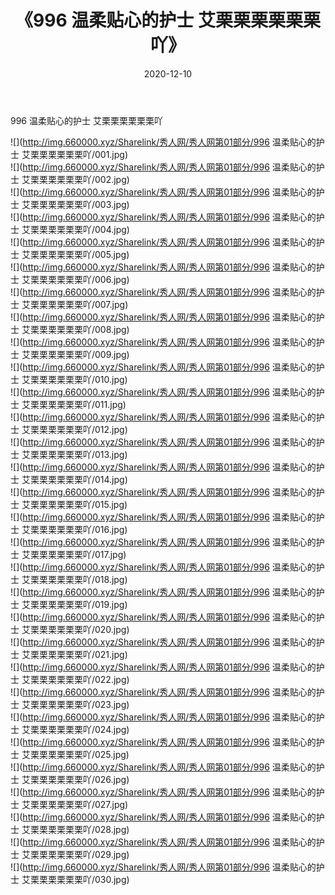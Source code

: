 ﻿---
layout: post
title:  《996 温柔贴心的护士 艾栗栗栗栗栗栗吖》
date:   2020-12-10
img: http://img.660000.xyz/Sharelink/秀人网/秀人网第01部分/996 温柔贴心的护士 艾栗栗栗栗栗栗吖/000.jpg
categories: [美女, 清纯, 唯美]
---

996 温柔贴心的护士 艾栗栗栗栗栗栗吖

  ![](http://img.660000.xyz/Sharelink/秀人网/秀人网第01部分/996 温柔贴心的护士 艾栗栗栗栗栗栗吖/001.jpg) <br> ![](http://img.660000.xyz/Sharelink/秀人网/秀人网第01部分/996 温柔贴心的护士 艾栗栗栗栗栗栗吖/002.jpg) <br> ![](http://img.660000.xyz/Sharelink/秀人网/秀人网第01部分/996 温柔贴心的护士 艾栗栗栗栗栗栗吖/003.jpg) <br> ![](http://img.660000.xyz/Sharelink/秀人网/秀人网第01部分/996 温柔贴心的护士 艾栗栗栗栗栗栗吖/004.jpg) <br> ![](http://img.660000.xyz/Sharelink/秀人网/秀人网第01部分/996 温柔贴心的护士 艾栗栗栗栗栗栗吖/005.jpg) <br> ![](http://img.660000.xyz/Sharelink/秀人网/秀人网第01部分/996 温柔贴心的护士 艾栗栗栗栗栗栗吖/006.jpg) <br> ![](http://img.660000.xyz/Sharelink/秀人网/秀人网第01部分/996 温柔贴心的护士 艾栗栗栗栗栗栗吖/007.jpg) <br> ![](http://img.660000.xyz/Sharelink/秀人网/秀人网第01部分/996 温柔贴心的护士 艾栗栗栗栗栗栗吖/008.jpg) <br> ![](http://img.660000.xyz/Sharelink/秀人网/秀人网第01部分/996 温柔贴心的护士 艾栗栗栗栗栗栗吖/009.jpg) <br> ![](http://img.660000.xyz/Sharelink/秀人网/秀人网第01部分/996 温柔贴心的护士 艾栗栗栗栗栗栗吖/010.jpg) <br> ![](http://img.660000.xyz/Sharelink/秀人网/秀人网第01部分/996 温柔贴心的护士 艾栗栗栗栗栗栗吖/011.jpg) <br> ![](http://img.660000.xyz/Sharelink/秀人网/秀人网第01部分/996 温柔贴心的护士 艾栗栗栗栗栗栗吖/012.jpg) <br> ![](http://img.660000.xyz/Sharelink/秀人网/秀人网第01部分/996 温柔贴心的护士 艾栗栗栗栗栗栗吖/013.jpg) <br> ![](http://img.660000.xyz/Sharelink/秀人网/秀人网第01部分/996 温柔贴心的护士 艾栗栗栗栗栗栗吖/014.jpg) <br> ![](http://img.660000.xyz/Sharelink/秀人网/秀人网第01部分/996 温柔贴心的护士 艾栗栗栗栗栗栗吖/015.jpg) <br> ![](http://img.660000.xyz/Sharelink/秀人网/秀人网第01部分/996 温柔贴心的护士 艾栗栗栗栗栗栗吖/016.jpg) <br> ![](http://img.660000.xyz/Sharelink/秀人网/秀人网第01部分/996 温柔贴心的护士 艾栗栗栗栗栗栗吖/017.jpg) <br> ![](http://img.660000.xyz/Sharelink/秀人网/秀人网第01部分/996 温柔贴心的护士 艾栗栗栗栗栗栗吖/018.jpg) <br> ![](http://img.660000.xyz/Sharelink/秀人网/秀人网第01部分/996 温柔贴心的护士 艾栗栗栗栗栗栗吖/019.jpg) <br> ![](http://img.660000.xyz/Sharelink/秀人网/秀人网第01部分/996 温柔贴心的护士 艾栗栗栗栗栗栗吖/020.jpg) <br> ![](http://img.660000.xyz/Sharelink/秀人网/秀人网第01部分/996 温柔贴心的护士 艾栗栗栗栗栗栗吖/021.jpg) <br> ![](http://img.660000.xyz/Sharelink/秀人网/秀人网第01部分/996 温柔贴心的护士 艾栗栗栗栗栗栗吖/022.jpg) <br> ![](http://img.660000.xyz/Sharelink/秀人网/秀人网第01部分/996 温柔贴心的护士 艾栗栗栗栗栗栗吖/023.jpg) <br> ![](http://img.660000.xyz/Sharelink/秀人网/秀人网第01部分/996 温柔贴心的护士 艾栗栗栗栗栗栗吖/024.jpg) <br> ![](http://img.660000.xyz/Sharelink/秀人网/秀人网第01部分/996 温柔贴心的护士 艾栗栗栗栗栗栗吖/025.jpg) <br> ![](http://img.660000.xyz/Sharelink/秀人网/秀人网第01部分/996 温柔贴心的护士 艾栗栗栗栗栗栗吖/026.jpg) <br> ![](http://img.660000.xyz/Sharelink/秀人网/秀人网第01部分/996 温柔贴心的护士 艾栗栗栗栗栗栗吖/027.jpg) <br> ![](http://img.660000.xyz/Sharelink/秀人网/秀人网第01部分/996 温柔贴心的护士 艾栗栗栗栗栗栗吖/028.jpg) <br> ![](http://img.660000.xyz/Sharelink/秀人网/秀人网第01部分/996 温柔贴心的护士 艾栗栗栗栗栗栗吖/029.jpg) <br> ![](http://img.660000.xyz/Sharelink/秀人网/秀人网第01部分/996 温柔贴心的护士 艾栗栗栗栗栗栗吖/030.jpg) <br>